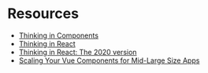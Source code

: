 # Resources

- [Thinking in Components](https://locastic.com/blog/thinking-in-components)
- [Thinking in React](https://reactjs.org/docs/thinking-in-react.html)
- [Thinking in React: The 2020 version](https://dev.to/laserreindeer/thinking-in-react-the-2020-version-4c18)
- [Scaling Your Vue Components for Mid-Large Size Apps](https://harlanzw.com/blog/scale-your-vue-components)
